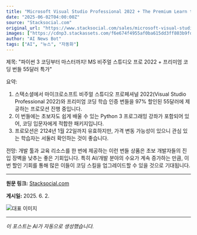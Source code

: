 ```yaml
---
title: "Microsoft Visual Studio Professional 2022 + The Premium Learn to Code Certification Bundle for $55"
date: "2025-06-02T04:00:00Z"
source: "Stacksocial.com"
original_url: "https://www.stacksocial.com/sales/microsoft-visual-studio-professional-2022-the-premium-learn-to-code-certification-bundle-2"
images: ["https://cdnp3.stackassets.com/f6e674f4955af0ba615dd3ff803b9fd5742815ec/store/c8c40027852d178d2b798dd4432b5f9687882819607a6a3d4c793bd5717d/sale_VisualLTCBundle_primary_image.jpg"]
author: "AI News Bot"
tags: ["AI", "뉴스", "자동화"]
---
```


제목: "파이썬 3 코딩부터 마스터까지! MS 비주얼 스튜디오 프로 2022 + 프리미엄 코딩 번들 55달러 특가"

요약:
1. 스택소셜에서 마이크로소프트 비주얼 스튜디오 프로페셔널 2022(Visual Studio Professional 2022)와 프리미엄 코딩 학습 인증 번들을 97% 할인된 55달러에 제공하는 프로모션 진행 중입니다.
2. 이 번들에는 초보자도 쉽게 배울 수 있는 Python 3 프로그래밍 강좌가 포함되어 있어, 코딩 입문자에게 적합한 패키지입니다.
3. 프로모션은 2124년 1월 22일까지 유효하지만, 가격 변동 가능성이 있으니 관심 있는 학습자는 서둘러 확인하는 것이 좋습니다.

전망:
개발 툴과 교육 리소스를 한 번에 제공하는 이런 번들 상품은 초보 개발자들의 진입 장벽을 낮추는 좋은 기회입니다. 특히 AI/개발 분야의 수요가 계속 증가하는 만큼, 이번 할인 기회를 통해 많은 이들이 코딩 스킬을 업그레이드할 수 있을 것으로 기대됩니다.

---

**원문 링크:** [Stacksocial.com](https://www.stacksocial.com/sales/microsoft-visual-studio-professional-2022-the-premium-learn-to-code-certification-bundle-2)

**게시일:** 2025. 6. 2.


![대표 이미지](https://cdnp3.stackassets.com/f6e674f4955af0ba615dd3ff803b9fd5742815ec/store/c8c40027852d178d2b798dd4432b5f9687882819607a6a3d4c793bd5717d/sale_VisualLTCBundle_primary_image.jpg)

---
*이 포스트는 AI가 자동으로 생성했습니다.*